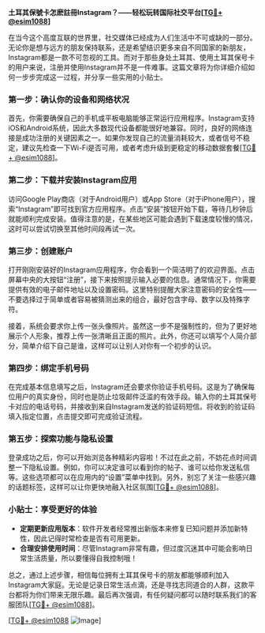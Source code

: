 **土耳其保號卡怎麽註冊Instagram？——轻松玩转国际社交平台[[TG💪+ @esim1088](https://t.me/s/esim1088)]**

在当今这个高度互联的世界里，社交媒体已经成为人们生活中不可或缺的一部分。无论你是想与远方的朋友保持联系，还是希望结识更多来自不同国家的新朋友，Instagram都是一款不可忽视的工具。而对于那些身处土耳其、使用土耳其保号卡的用户来说，注册并使用Instagram并不是一件难事。这篇文章将为你详细介绍如何一步步完成这一过程，并分享一些实用的小贴士。

### 第一步：确认你的设备和网络状况

首先，你需要确保自己的手机或平板电脑能够正常运行应用程序。Instagram支持iOS和Android系统，因此大多数现代设备都能很好地兼容。同时，良好的网络连接是成功注册的关键因素之一。如果你发现自己的流量消耗较大，或者信号不稳定，建议先检查一下Wi-Fi是否可用，或者考虑升级到更稳定的移动数据套餐[[TG💪+ @esim1088](https://t.me/s/esim1088)]。

### 第二步：下载并安装Instagram应用

访问Google Play商店（对于Android用户）或App Store（对于iPhone用户），搜索“Instagram”即可找到官方应用程序。点击“安装”按钮开始下载，等待几秒钟后就能顺利完成安装。值得注意的是，在某些地区可能会遇到下载速度较慢的情况，这时可以尝试切换至其他时间段再试一次。

### 第三步：创建账户

打开刚刚安装好的Instagram应用程序，你会看到一个简洁明了的欢迎界面。点击屏幕中央的大按钮“注册”，接下来按照提示输入必要的信息。通常情况下，你需要提供有效的电子邮件地址以及设置密码。这里特别提醒大家注意密码的安全性——不要选择过于简单或者容易被猜测出来的组合，最好包含字母、数字以及特殊字符。

接着，系统会要求你上传一张头像照片。虽然这一步不是强制性的，但为了更好地展示个人形象，推荐上传一张清晰且正面的照片。此外，你还可以填写个人简介部分，简单介绍下自己是谁，这样可以让别人对你有一个初步的认识。

### 第四步：绑定手机号码

在完成基本信息填写之后，Instagram还会要求你验证手机号码。这是为了确保每位用户的真实身份，同时也是防止垃圾邮件泛滥的有效手段。输入你的土耳其保号卡对应的电话号码，并接收到来自Instagram发送的验证码短信。将收到的验证码填入指定位置，点击提交即可完成验证流程。

### 第五步：探索功能与隐私设置

登录成功之后，你可以开始浏览各种精彩内容啦！不过在此之前，不妨花点时间调整一下隐私设置。例如，你可以决定谁可以看到你的帖子、谁可以给你发送私信等。这些选项都可以在应用内的“设置”菜单中找到。另外，别忘了关注一些感兴趣的话题标签，这样可以让你更快地融入社区氛围[[TG💪+ @esim1088](https://t.me/s/esim1088)]。

### 小贴士：享受更好的体验

- **定期更新应用版本**：软件开发者经常推出新版本来修复已知问题并添加新特性，因此记得时常检查是否有可用更新。
- **合理安排使用时间**：尽管Instagram非常有趣，但过度沉迷其中可能会影响日常生活质量，所以要懂得自我控制哦！

总之，通过上述步骤，相信每位拥有土耳其保号卡的朋友都能够顺利加入Instagram大家庭。无论是记录日常生活点滴，还是寻找志同道合的人群，这款平台都将为你们带来无限乐趣。最后再次强调，有任何疑问都可以随时联系我们的客服团队[[TG💪+ @esim1088](https://t.me/s/esim1088)]。

[[TG💪+ @esim1088](https://t.me/s/esim1088) ![Image](https://i.postimg.cc/4NQfJmqS/Snipaste-2025-05-13-00-14-12.png)]